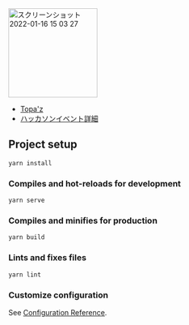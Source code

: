 <img width="176" alt="スクリーンショット 2022-01-16 15 03 27" src="https://user-images.githubusercontent.com/43461456/152738191-ef35e944-c893-4d5f-8ea0-187236635225.png">

- [Topa'z](https://topaz.dev/projects/022e82f3a87beb91c7c7)
- [ハッカソンイベント詳細](https://hackz.connpass.com/event/235830/)

## Project setup
```
yarn install
```

### Compiles and hot-reloads for development
```
yarn serve
```

### Compiles and minifies for production
```
yarn build
```

### Lints and fixes files
```
yarn lint
```

### Customize configuration
See [Configuration Reference](https://cli.vuejs.org/config/).
